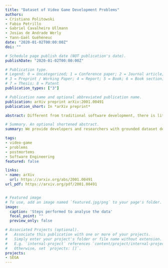 ```yaml
---
title: "Dataset of Video Game Development Problems"
authors:
- Cristiano Politowski
- Fabio Petrillo
- Gabriel Cavalheiro Ullmann
- Josias de Andrade Werly
- Yann-Gaël Guéhéneuc
date: "2020-01-02T00:00:00Z"
doi: ""

# Schedule page publish date (NOT publication's date).
publishDate: "2020-01-02T00:00:00Z"

# Publication type.
# Legend: 0 = Uncategorized; 1 = Conference paper; 2 = Journal article;
# 3 = Preprint / Working Paper; 4 = Report; 5 = Book; 6 = Book section;
# 7 = Thesis; 8 = Patent
publication_types: ["3"]

# Publication name and optional abbreviated publication name.
publication: arXiv preprint arXiv:2001.00491
publication_short: In *arXiv preprint*

abstract: Different from traditional software development, there is little information about the software-engineering process and techniques in video-game development. One popular way to share knowledge among the video-game developers' community is the publishing of postmortems, which are documents summarizing what happened during the video-game development project. However, these documents are written without formal structure and often providing disparate information. Through this paper, we provide developers and researchers with grounded dataset describing software-engineering problems in video-game development extracted from postmortems. We created the dataset using an iterative method through which we manually coded more than 200 postmortems spanning 20 years (1998 to 2018) and extracted 1,035 problems related to software engineering while maintaining traceability links to the postmortems. We grouped the problems in 20 different types. This dataset is useful to understand the problems faced by developers during video-game development, providing researchers and practitioners a starting point to study video-game development in the context of software engineering. 

# Summary. An optional shortened abstract.
summary: We provide developers and researchers with grounded dataset describing software-engineering problems in video-game development extracted from postmortems.

tags:
- video-game
- problems
- postmortems
- Software Engineering
featured: false

links:
- name: arXiv
  url: https://arxiv.org/abs/2001.00491
url_pdf: https://arxiv.org/pdf/2001.00491


# Featured image
# To use, add an image named `featured.jpg/png` to your page's folder. 
image:
  caption: 'Steps performed to analyse the data'
  focal_point: ""
  preview_only: false

# Associated Projects (optional).
#   Associate this publication with one or more of your projects.
#   Simply enter your project's folder or file name without extension.
#   E.g. `internal-project` references `content/project/internal-project/index.md`.
#   Otherwise, set `projects: []`.
projects:
- SEGA
---
```

